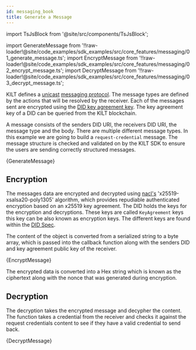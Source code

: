 ```yaml
---
id: messaging_book
title: Generate a Message
---
```


import TsJsBlock from '@site/src/components/TsJsBlock';

import GenerateMessage from '!!raw-loader!@site/code_examples/sdk_examples/src/core_features/messaging/01_generate_message.ts';
import EncryptMessage from '!!raw-loader!@site/code_examples/sdk_examples/src/core_features/messaging/02_encrypt_message.ts';
import DecryptMessage from '!!raw-loader!@site/code_examples/sdk_examples/src/core_features/messaging/03_decrypt_message.ts';

KILT defines a [unicast](https://en.wikipedia.org/wiki/Unicast) [messaging protocol](../../../../concepts/06_messaging.md).
The message types are defined by the actions that will be resolved by the receiver.
Each of the messages sent are encrypted using the [DID key agreement key](https://www.w3.org/TR/did-core/#key-agreement).
The key agreement key of a DID can be queried from the KILT blockchain.

A message consists of the senders DID URI, the receivers DID URI, the message type and the body.
There are multiple different message types.
In this example we are going to build a `request-credential` message.
The message structure is checked and validated on by the KILT SDK to ensure the users are sending correctly structured messages.

<TsJsBlock>
  {GenerateMessage}
</TsJsBlock>

## Encryption

The messages data are encrypted and decrypted using [nacl's](https://github.com/dchest/tweetnacl-js) 'x25519-xsalsa20-poly1305' algorithm, which provides repudiable authenticated encryption based on an x25519 key agreement.
The DID holds the keys for the encryption and decryptions.
These keys are called `KeyAgreement` keys this key can be also known as encryption keys.
The different keys are found within the [DID Spec](https://www.w3.org/TR/did-core/#verification-relationships).

The content of the object is converted from a serialized string to a byte array, which is passed into the callback function along with the senders DID and key agreement public key of the receiver.

<TsJsBlock>
  {EncryptMessage}
</TsJsBlock>

The encrypted data is converted into a Hex string which is known as the ciphertext along with the nonce that was generated during encryption.

## Decryption

The decryption takes the encrypted message and decypher the content.
The function takes a credential from the receiver and checks it against the request credentials content to see if they have a valid credential to send back.

<TsJsBlock>
  {DecryptMessage}
</TsJsBlock>
